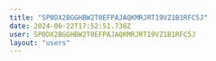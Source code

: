 ```yaml
---
title: "SP0DX2BGGHBW2T0EFPAJAQKMRJRT19VZ1B1RFC5J"
date: 2024-06-22T17:52:51.738Z
user: SP0DX2BGGHBW2T0EFPAJAQKMRJRT19VZ1B1RFC5J
layout: "users"
---
```

    